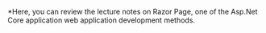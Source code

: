 *Here, you can review the lecture notes on Razor Page, one of the Asp.Net Core application web application development methods.
